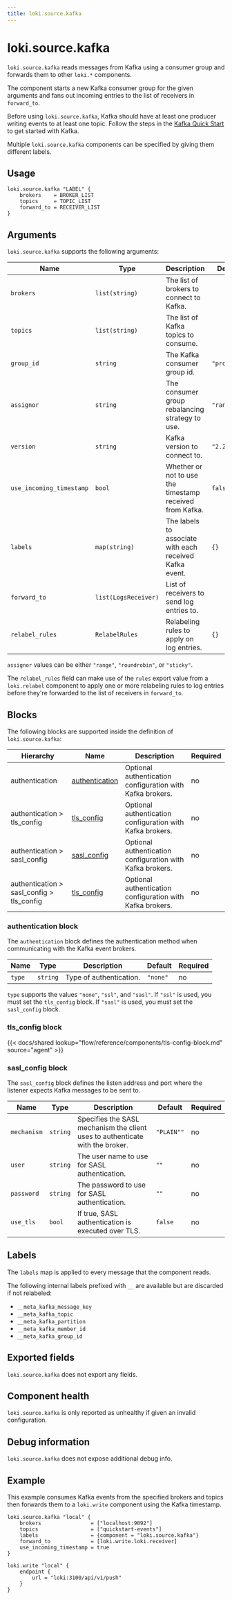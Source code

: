 ```yaml
---
title: loki.source.kafka
---
```


# loki.source.kafka

`loki.source.kafka` reads messages from Kafka using a consumer group
and forwards them to other `loki.*` components.

The component starts a new Kafka consumer group for the given arguments
and fans out incoming entries to the list of receivers in `forward_to`.

Before using `loki.source.kafka`, Kafka should have at least one producer
writing events to at least one topic. Follow the steps in the
[Kafka Quick Start](https://kafka.apache.org/documentation/#quickstart)
to get started with Kafka.

Multiple `loki.source.kafka` components can be specified by giving them
different labels.

## Usage

```river
loki.source.kafka "LABEL" {
	brokers    = BROKER_LIST
	topics     = TOPIC_LIST
	forward_to = RECEIVER_LIST
}
```

## Arguments

`loki.source.kafka` supports the following arguments:

Name                     | Type                   | Description          | Default | Required
------------------------ | ---------------------- | -------------------- | ------- | --------
`brokers`                | `list(string)`         | The list of brokers to connect to Kafka.                 |              | yes
`topics`                 | `list(string)`         | The list of Kafka topics to consume.                     |              | yes
`group_id`               | `string`               | The Kafka consumer group id.                             | `"promtail"` | no
`assignor`               | `string`               | The consumer group rebalancing strategy to use.          | `"range"`    | no
`version`                | `string`               | Kafka version to connect to.                             | `"2.2.1"`    | no
`use_incoming_timestamp` | `bool`                 | Whether or not to use the timestamp received from Kafka. | `false`      | no
`labels`                 | `map(string)`          | The labels to associate with each received Kafka event.  | `{}`         | no
`forward_to`             | `list(LogsReceiver)`   | List of receivers to send log entries to.                |              | yes
`relabel_rules`          | `RelabelRules`         | Relabeling rules to apply on log entries.                | `{}`         | no

`assignor` values can be either `"range"`, `"roundrobin"`, or `"sticky"`.

The `relabel_rules` field can make use of the `rules` export value from a
`loki.relabel` component to apply one or more relabeling rules to log entries
before they're forwarded to the list of receivers in `forward_to`.

## Blocks

The following blocks are supported inside the definition of `loki.source.kafka`:

Hierarchy | Name | Description | Required
--------- | ---- | ----------- | --------
authentication | [authentication] | Optional authentication configuration with Kafka brokers. | no
authentication > tls_config | [tls_config] | Optional authentication configuration with Kafka brokers. | no
authentication > sasl_config | [sasl_config] | Optional authentication configuration with Kafka brokers. | no
authentication > sasl_config > tls_config | [tls_config] | Optional authentication configuration with Kafka brokers. | no

[authentication]: #authentication-block
[tls_config]: #tls_config-block
[sasl_config]: #sasl_config-block

### authentication block

The `authentication` block defines the authentication method when communicating with the Kafka event brokers.

Name                     | Type          | Description | Default | Required
------------------------ | ------------- | ----------- | ------- | --------
`type`                   | `string`      | Type of authentication. | `"none"` | no

`type` supports the values `"none"`, `"ssl"`, and `"sasl"`. If `"ssl"` is used,
you must set the `tls_config` block. If `"sasl"` is used, you must set the `sasl_config` block.

### tls_config block

{{< docs/shared lookup="flow/reference/components/tls-config-block.md" source="agent" >}}

### sasl_config block

The `sasl_config` block defines the listen address and port where the listener
expects Kafka messages to be sent to.

Name                     | Type          | Description | Default | Required
------------------------ | ------------- | ----------- | ------- | --------
`mechanism` | `string` | Specifies the SASL mechanism the client uses to authenticate with the broker. | `"PLAIN""` | no
`user`      | `string` | The user name to use for SASL authentication. | `""` | no
`password`  | `string` | The password to use for SASL authentication. | `""` | no
`use_tls`   | `bool`   | If true, SASL authentication is executed over TLS. | `false` | no

## Labels

The `labels` map is applied to every message that the component reads.

The following internal labels prefixed with `__` are available but are discarded if not relabeled:
- `__meta_kafka_message_key`
- `__meta_kafka_topic`
- `__meta_kafka_partition`
- `__meta_kafka_member_id`
- `__meta_kafka_group_id`

## Exported fields

`loki.source.kafka` does not export any fields.

## Component health

`loki.source.kafka` is only reported as unhealthy if given an invalid
configuration.

## Debug information

`loki.source.kafka` does not expose additional debug info.

## Example

This example consumes Kafka events from the specified brokers and topics
then forwards them to a `loki.write` component using the Kafka timestamp.

```river
loki.source.kafka "local" {
	brokers                = ["localhost:9092"]
	topics                 = ["quickstart-events"]
	labels                 = {component = "loki.source.kafka"}
	forward_to             = [loki.write.loki.receiver]
	use_incoming_timestamp = true
}

loki.write "local" {
	endpoint {
		url = "loki:3100/api/v1/push"
	}
}
```

